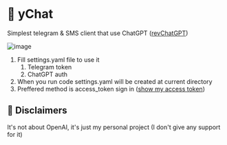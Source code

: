 # 💭 yChat

Simplest telegram & SMS client that use ChatGPT ([revChatGPT](https://github.com/acheong08/ChatGPT))

![image](https://i.imgur.com/pYkcniq.png)

1. Fill settings.yaml file to use it
    1. Telegram token
    2. ChatGPT auth
2. When you run code settings.yaml will be created at current directory
3. Preffered method is access_token sign in ([show my access token](https://chat.openai.com/api/auth/session))


## 🚨 Disclaimers

It's not about OpenAI, it's just my personal project (I don't give any support for it)
